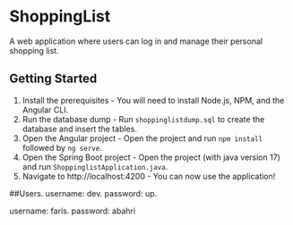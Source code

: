 # ShoppingList
A web application where users can log in and manage their personal shopping list.


## Getting Started

1. Install the prerequisites - You will need to install Node.js, NPM, and the Angular CLI.  
2. Run the database dump - Run `shoppinglistdump.sql` to create the database and insert the tables.  
3. Open the Angular project - Open the project and run `npm install` followed by `ng serve`. 
4. Open the Spring Boot project - Open the project (with java version 17) and run `ShoppinglistApplication.java`. 
5. Navigate to http://localhost:4200 - You can now use the application!  

##Users. 
username: dev. 
password: up. 
  
username: faris. 
password: abahri  

